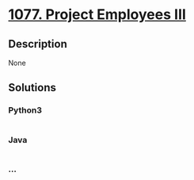 # [1077. Project Employees III](https://leetcode.com/problems/project-employees-iii)

## Description
None


## Solutions


### Python3

```python

```

### Java

```java

```

### ...
```

```
